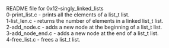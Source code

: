 README file for 0x12-singly_linked_lists</br>
0-print_list.c - prints all the elements of a list_t list.</br>
1-list_len.c - returns the number of elements in a linked list_t list. </br>
2-add_node.c - adds a new node at the beginning of a list_t list.</br>
3-add_node_end.c - adds a new node at the end of a list_t list.</br>
4-free_list.c - frees a list_t list.</br>
